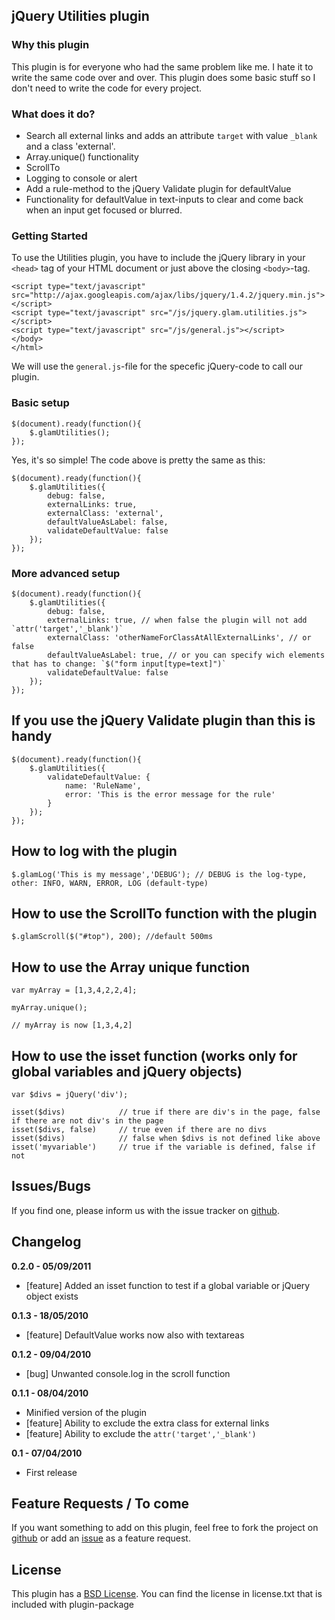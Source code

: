 ## jQuery Utilities plugin ##

### Why this plugin ###

This plugin is for everyone who had the same problem like me. I hate it to write the same code over and over. This plugin does some basic stuff so I don't need to write the code for every project.

### What does it do? ###

* Search all external links and adds an attribute `target` with value `_blank` and a class 'external'.
* Array.unique() functionality
* ScrollTo
* Logging to console or alert
* Add a rule-method to the jQuery Validate plugin for defaultValue
* Functionality for defaultValue in text-inputs to clear and come back when an input get focused or blurred.

### Getting Started ###

To use the Utilities plugin, you have to include the jQuery library in your `<head>` tag of your HTML document or just above the closing `<body>`-tag.

    <script type="text/javascript" src="http://ajax.googleapis.com/ajax/libs/jquery/1.4.2/jquery.min.js"></script>
    <script type="text/javascript" src="/js/jquery.glam.utilities.js"></script>
    <script type="text/javascript" src="/js/general.js"></script>
    </body>
    </html>

We will use the `general.js`-file for the specefic jQuery-code to call our plugin.

### Basic setup ###

    $(document).ready(function(){
        $.glamUtilities();
    });

Yes, it's so simple! The code above is pretty the same as this:

    $(document).ready(function(){
        $.glamUtilities({
            debug: false,
    		externalLinks: true,
    		externalClass: 'external',
    		defaultValueAsLabel: false,
    		validateDefaultValue: false
        });
    });
    
### More advanced setup ###
    
    $(document).ready(function(){
        $.glamUtilities({
            debug: false,
    		externalLinks: true, // when false the plugin will not add `attr('target','_blank')`
    		externalClass: 'otherNameForClassAtAllExternalLinks', // or false
    		defaultValueAsLabel: true, // or you can specify wich elements that has to change: `$("form input[type=text]")`
    		validateDefaultValue: false
        });
    });
    
## If you use the jQuery Validate plugin than this is handy ##

    $(document).ready(function(){
        $.glamUtilities({
      		validateDefaultValue: {
      		    name: 'RuleName',
      		    error: 'This is the error message for the rule'
      		}
        });
    });
    
## How to log with the plugin ##

    $.glamLog('This is my message','DEBUG'); // DEBUG is the log-type, other: INFO, WARN, ERROR, LOG (default-type)
    
## How to use the ScrollTo function with the plugin ##

    $.glamScroll($("#top"), 200); //default 500ms
    
## How to use the Array unique function ##

    var myArray = [1,3,4,2,2,4];
    
    myArray.unique();
    
    // myArray is now [1,3,4,2]

## How to use the isset function (works only for global variables and jQuery objects) ##

	var $divs = jQuery('div');

	isset($divs) 			// true if there are div's in the page, false if there are not div's in the page
	isset($divs, false)		// true even if there are no divs
	isset($divs)			// false when $divs is not defined like above
	isset('myvariable')		// true if the variable is defined, false if not

## Issues/Bugs ##

If you find one, please inform us with the issue tracker on [github](http://github.com/glamorous/jQuery-Utilities/issues).

## Changelog ##

**0.2.0 - 05/09/2011**

- [feature] Added an isset function to test if a global variable or jQuery object exists

**0.1.3 - 18/05/2010**

- [feature] DefaultValue works now also with textareas

**0.1.2 - 09/04/2010**

- [bug] Unwanted console.log in the scroll function

**0.1.1 - 08/04/2010**

- Minified version of the plugin
- [feature] Ability to exclude the extra class for external links
- [feature] Ability to exclude the `attr('target','_blank')`

**0.1 - 07/04/2010**

- First release

## Feature Requests / To come ##

If you want something to add on this plugin, feel free to fork the project on [github](http://github.com/glamorous/jQuery-Utilities) or add an [issue](http://github.com/glamorous/jQuery-Utilities/issues) as a feature request.

## License ##

This plugin has a [BSD License](http://www.opensource.org/licenses/bsd-license.php). You can find the license in license.txt that is included with plugin-package